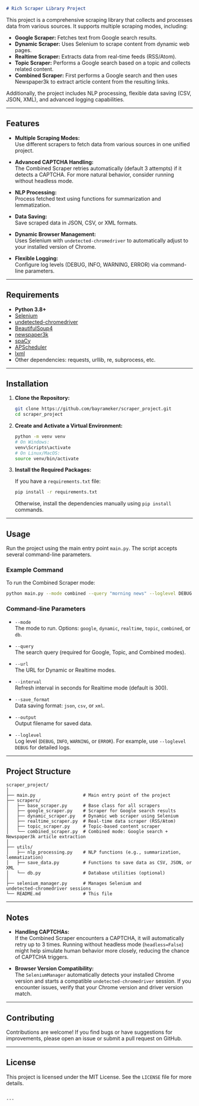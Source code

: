 

```markdown
# Rich Scraper Library Project
```

This project is a comprehensive scraping library that collects and processes data from various sources. It supports multiple scraping modes, including:

- **Google Scraper:** Fetches text from Google search results.
- **Dynamic Scraper:** Uses Selenium to scrape content from dynamic web pages.
- **Realtime Scraper:** Extracts data from real-time feeds (RSS/Atom).
- **Topic Scraper:** Performs a Google search based on a topic and collects related content.
- **Combined Scraper:** First performs a Google search and then uses Newspaper3k to extract article content from the resulting links.

Additionally, the project includes NLP processing, flexible data saving (CSV, JSON, XML), and advanced logging capabilities.

---

## Features

- **Multiple Scraping Modes:**  
  Use different scrapers to fetch data from various sources in one unified project.
  
- **Advanced CAPTCHA Handling:**  
  The Combined Scraper retries automatically (default 3 attempts) if it detects a CAPTCHA. For more natural behavior, consider running without headless mode.
  
- **NLP Processing:**  
  Process fetched text using functions for summarization and lemmatization.
  
- **Data Saving:**  
  Save scraped data in JSON, CSV, or XML formats.
  
- **Dynamic Browser Management:**  
  Uses Selenium with `undetected-chromedriver` to automatically adjust to your installed version of Chrome.
  
- **Flexible Logging:**  
  Configure log levels (DEBUG, INFO, WARNING, ERROR) via command-line parameters.

---

## Requirements

- **Python 3.8+**
- [Selenium](https://pypi.org/project/selenium/)
- [undetected-chromedriver](https://pypi.org/project/undetected-chromedriver/)
- [BeautifulSoup4](https://pypi.org/project/beautifulsoup4/)
- [newspaper3k](https://pypi.org/project/newspaper3k/)
- [spaCy](https://pypi.org/project/spacy/)
- [APScheduler](https://pypi.org/project/APScheduler/)
- [lxml](https://pypi.org/project/lxml/)
- Other dependencies: requests, urllib, re, subprocess, etc.

---

## Installation

1. **Clone the Repository:**

   ```bash
   git clone https://github.com/bayrameker/scraper_project.git
   cd scraper_project
   ```

2. **Create and Activate a Virtual Environment:**

   ```bash
   python -m venv venv
   # On Windows:
   venv\Scripts\activate
   # On Linux/MacOS:
   source venv/bin/activate
   ```

3. **Install the Required Packages:**

   If you have a `requirements.txt` file:
   ```bash
   pip install -r requirements.txt
   ```
   Otherwise, install the dependencies manually using `pip install` commands.

---

## Usage

Run the project using the main entry point `main.py`. The script accepts several command-line parameters.

### Example Command

To run the Combined Scraper mode:

```bash
python main.py --mode combined --query "morning news" --loglevel DEBUG
```

### Command-line Parameters

- `--mode`  
  The mode to run. Options: `google`, `dynamic`, `realtime`, `topic`, `combined`, or `db`.

- `--query`  
  The search query (required for Google, Topic, and Combined modes).

- `--url`  
  The URL for Dynamic or Realtime modes.

- `--interval`  
  Refresh interval in seconds for Realtime mode (default is 300).

- `--save_format`  
  Data saving format: `json`, `csv`, or `xml`.

- `--output`  
  Output filename for saved data.

- `--loglevel`  
  Log level (`DEBUG`, `INFO`, `WARNING`, or `ERROR`). For example, use `--loglevel DEBUG` for detailed logs.

---

## Project Structure

```
scraper_project/
│
├── main.py                  # Main entry point of the project
├── scrapers/
│   ├── base_scraper.py      # Base class for all scrapers
│   ├── google_scraper.py    # Scraper for Google search results
│   ├── dynamic_scraper.py   # Dynamic web scraper using Selenium
│   ├── realtime_scraper.py  # Real-time data scraper (RSS/Atom)
│   ├── topic_scraper.py     # Topic-based content scraper
│   └── combined_scraper.py  # Combined mode: Google search + Newspaper3k article extraction
│
├── utils/
│   ├── nlp_processing.py    # NLP functions (e.g., summarization, lemmatization)
│   ├── save_data.py         # Functions to save data as CSV, JSON, or XML
│   └── db.py                # Database utilities (optional)
│
├── selenium_manager.py      # Manages Selenium and undetected‑chromedriver sessions
└── README.md                # This file
```

---

## Notes

- **Handling CAPTCHAs:**  
  If the Combined Scraper encounters a CAPTCHA, it will automatically retry up to 3 times. Running without headless mode (`headless=False`) might help simulate human behavior more closely, reducing the chance of CAPTCHA triggers.

- **Browser Version Compatibility:**  
  The `SeleniumManager` automatically detects your installed Chrome version and starts a compatible `undetected-chromedriver` session. If you encounter issues, verify that your Chrome version and driver version match.

---

## Contributing

Contributions are welcome! If you find bugs or have suggestions for improvements, please open an issue or submit a pull request on GitHub.

---

## License

This project is licensed under the MIT License. See the `LICENSE` file for more details.
```

---